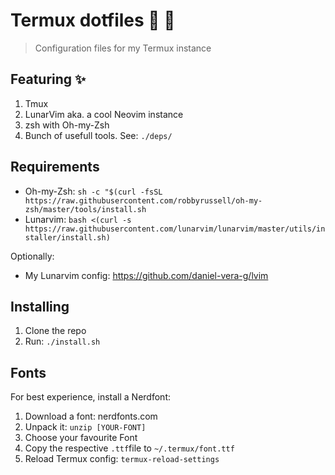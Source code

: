 # Termux dotfiles 📱 🐧

> Configuration files for my Termux instance

## Featuring  ✨

1. Tmux
2. LunarVim aka. a cool Neovim instance
3. zsh with Oh-my-Zsh
4. Bunch of usefull tools. See: `./deps/`

## Requirements

- Oh-my-Zsh: `sh -c "$(curl -fsSL https://raw.githubusercontent.com/robbyrussell/oh-my-zsh/master/tools/install.sh`
- Lunarvim: `bash <(curl -s https://raw.githubusercontent.com/lunarvim/lunarvim/master/utils/installer/install.sh)`

Optionally:

- My Lunarvim config: https://github.com/daniel-vera-g/lvim

## Installing

1. Clone the repo
2. Run: `./install.sh`

## Fonts

For best experience, install a Nerdfont:

1. Download a font: nerdfonts.com
2. Unpack it: `unzip [YOUR-FONT]`
3. Choose your favourite Font
4. Copy the respective `.ttf`file to `~/.termux/font.ttf`
5. Reload Termux config: `termux-reload-settings`
